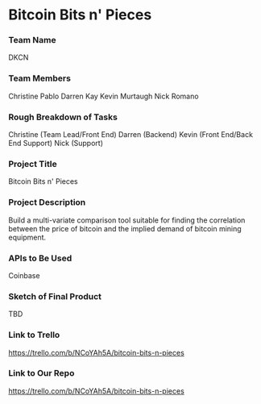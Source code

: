 # Bitcoin Bits n' Pieces

### Team Name

DKCN

### Team Members

Christine Pablo
Darren Kay
Kevin Murtaugh
Nick Romano

### Rough Breakdown of Tasks

Christine (Team Lead/Front End)
Darren (Backend)
Kevin (Front End/Back End Support)
Nick (Support)

### Project Title

Bitcoin Bits n' Pieces

### Project Description

Build a multi-variate comparison tool suitable for finding the correlation between the price of bitcoin and the implied demand of bitcoin mining equipment.

### APIs to Be Used

Coinbase

### Sketch of Final Product

TBD

### Link to Trello

https://trello.com/b/NCoYAh5A/bitcoin-bits-n-pieces

### Link to Our Repo

https://trello.com/b/NCoYAh5A/bitcoin-bits-n-pieces